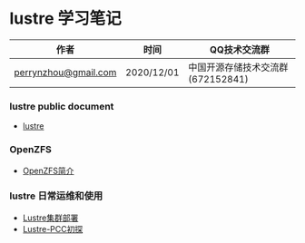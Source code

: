 #  lustre 学习笔记

| 作者 | 时间 |QQ技术交流群 |
| ------ | ------ |------ |
| perrynzhou@gmail.com |2020/12/01 |中国开源存储技术交流群(672152841) |



### lustre public document
- [lustre](./document/pdf)


### OpenZFS
- [OpenZFS简介](./document/md/OpenZFS介绍.md)

### lustre 日常运维和使用
- [Lustre集群部署](./document/md/Lustre集群部署.md)
- [Lustre-PCC初探](./document/md/Lustre-PCC初探.md)
